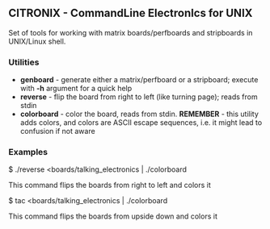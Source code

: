 ## CITRONIX - CommandLine ElectronIcs for UNIX
Set of tools for working with matrix boards/perfboards and stripboards in UNIX/Linux
shell.

### Utilities

- **genboard** - generate either a matrix/perfboard or a stripboard; execute with
**-h** argument for a quick help
- **reverse** - flip the board from right to left (like turning page); reads from
stdin
- **colorboard** - color the board, reads from stdin. **REMEMBER** - this utility
adds colors, and colors are ASCII escape sequences, i.e. it might lead to
confusion if not aware

### Examples

$ ./reverse <boards/talking_electronics | ./colorboard

This command flips the boards from right to left and colors it

$ tac <boards/talking_electronics | ./colorboard

This command flips the boards from upside down and colors it
